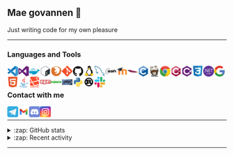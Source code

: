 ## Mae govannen :wave:

Just writing code for my own pleasure

---

### Languages and Tools

<a href="https://code.visualstudio.com/">
  <img align="left" alt="vscode" width="25px" src="https://raw.githubusercontent.com/devicons/devicon/master/icons/vscode/vscode-original.svg"/>
</a>
<a href="https://visualstudio.microsoft.com/">
  <img align="left" alt="visualstudio" width="25px" src="https://raw.githubusercontent.com/devicons/devicon/master/icons/visualstudio/visualstudio-plain.svg"/>
</a>
<a href="https://www.docker.com/">
  <img align="left" alt="docker" width="25px" src="https://raw.githubusercontent.com/devicons/devicon/master/icons/docker/docker-plain.svg"/>
</a>
<a href="https://www.gnu.org/software/bash/">
  <img align="left" alt="bash" width="25px" src="https://raw.githubusercontent.com/devicons/devicon/master/icons/bash/bash-original.svg"/>
</a>
<a href="https://www.mozilla.org/en-US/firefox/new/">
  <img align="left" alt="firefox" width="25px" src="https://raw.githubusercontent.com/devicons/devicon/master/icons/firefox/firefox-plain.svg"/>
</a>
<a href="https://git-scm.com/">
  <img align="left" alt="git" width="25px" src="https://raw.githubusercontent.com/devicons/devicon/master/icons/git/git-original.svg"/>
</a>
<a href="https://github.com/">
  <img align="left" alt="github" width="25px" src="https://raw.githubusercontent.com/devicons/devicon/master/icons/github/github-original.svg"/>
</a>
<a href="https://www.linux.org/">
  <img align="left" alt="linux" width="25px" src="https://raw.githubusercontent.com/devicons/devicon/master/icons/linux/linux-original.svg"/>
</a>
<a href="https://www.mysql.com/">
  <img align="left" alt="mysql" width="25px" src="https://raw.githubusercontent.com/devicons/devicon/master/icons/mysql/mysql-plain.svg"/>
</a>
<a href="https://www.openssh.com/">
  <img align="left" alt="ssh" width="25px" src="https://raw.githubusercontent.com/devicons/devicon/master/icons/ssh/ssh-original-wordmark.svg"/>
</a>
<a href="https://moodle.org/">
  <img align="left" alt="moodle" width="25px" src="https://raw.githubusercontent.com/devicons/devicon/master/icons/moodle/moodle-original.svg"/>
</a>
<a href="https://httpd.apache.org/">
  <img align="left" alt="apache" width="25px" src="https://raw.githubusercontent.com/devicons/devicon/master/icons/apache/apache-original.svg"/>
</a>
<a href="https://en.cppreference.com/w/c/language">
  <img align="left" alt="c" width="25px" src="https://raw.githubusercontent.com/devicons/devicon/master/icons/c/c-original.svg"/>
</a>
<a href="https://getcomposer.org/">
  <img align="left" alt="composer" width="25px" src="https://raw.githubusercontent.com/devicons/devicon/master/icons/composer/composer-original.svg"/>
</a>
<a href="https://www.google.com/chrome/">
  <img align="left" alt="chrome" width="25px" src="https://raw.githubusercontent.com/devicons/devicon/master/icons/chrome/chrome-original.svg"/>
</a>
<a href="https://en.cppreference.com/w/cpp/language">
  <img align="left" alt="cpp" width="25px" src="https://raw.githubusercontent.com/devicons/devicon/master/icons/cplusplus/cplusplus-original.svg"/>
</a>
<a href="https://docs.microsoft.com/en-us/dotnet/csharp/">
  <img align="left" alt="csharp" width="25px" src="https://raw.githubusercontent.com/devicons/devicon/master/icons/csharp/csharp-plain.svg"/>
</a>
<a href="https://www.w3.org/Style/CSS/current-work.en.html">
  <img align="left" alt="css3" width="25px" src="https://raw.githubusercontent.com/devicons/devicon/master/icons/css3/css3-original.svg"/>
</a>
<a href="https://dotnet.microsoft.com/download">
  <img align="left" alt="dotnet" width="25px" src="https://raw.githubusercontent.com/devicons/devicon/master/icons/dotnetcore/dotnetcore-original.svg"/>
</a>
<a href="https://www.google.com/">
  <img align="left" alt="google" width="25px" src="https://raw.githubusercontent.com/devicons/devicon/master/icons/google/google-original.svg"/>
</a>
<a href="https://html.spec.whatwg.org/">
  <img align="left" alt="html5" width="25px" src="https://raw.githubusercontent.com/devicons/devicon/master/icons/html5/html5-original.svg"/>
</a>
<a href="https://www.java.com/">
  <img align="left" alt="java" width="25px" src="https://raw.githubusercontent.com/devicons/devicon/master/icons/java/java-original.svg"/>
</a>
<a href="https://laravel.com/">
  <img align="left" alt="laravel" width="25px" src="https://raw.githubusercontent.com/devicons/devicon/master/icons/laravel/laravel-plain-wordmark.svg"/>
</a>
<a href="https://www.npmjs.com/">
  <img align="left" alt="npm" width="25px" src="https://raw.githubusercontent.com/devicons/devicon/master/icons/npm/npm-original-wordmark.svg"/>
</a>
<a href="https://www.nginx.com/">
  <img align="left" alt="nginx" width="25px" src="https://raw.githubusercontent.com/devicons/devicon/master/icons/nginx/nginx-original.svg"/>
</a>
<a href="https://www.php.net/">
  <img align="left" alt="php" width="25px" src="https://raw.githubusercontent.com/devicons/devicon/master/icons/php/php-original.svg"/>
</a>
<a href="https://www.python.org/">
  <img align="left" alt="python" width="25px" src="https://raw.githubusercontent.com/devicons/devicon/master/icons/python/python-original.svg"/>
</a>
<a href="https://www.rust-lang.org/">
  <img align="left" alt="rust" width="25px" src="https://raw.githubusercontent.com/devicons/devicon/master/icons/rust/rust-plain.svg"/>
</a>
<a href="https://slack.com/">
  <img align="left" alt="slack" width="25px" src="https://raw.githubusercontent.com/devicons/devicon/master/icons/slack/slack-original.svg"/>
</a>

<br/>&nbsp;

### Contact with me

[<img align="left" alt="Telegram" width="25px" src="https://raw.githubusercontent.com/edent/SuperTinyIcons/master/images/svg/telegram.svg"/>][telegram]
[<img align="left" alt="GMail" width="25px" src="https://raw.githubusercontent.com/edent/SuperTinyIcons/master/images/svg/gmail.svg"/>][gmail]
[<img align="left" alt="Discord" width="25px" src="https://raw.githubusercontent.com/edent/SuperTinyIcons/master/images/svg/discord.svg"/>][discord]
[<img align="left" alt="Instagram" width="25px" src="https://raw.githubusercontent.com/edent/SuperTinyIcons/master/images/svg/instagram.svg"/>][instagram]

<br/>

---

<details>
  <summary>:zap: GitHub stats</summary>

  ![GitHub stats](https://github-readme-stats.vercel.app/api?username=andinoriel&theme=material-palenight&hide_border=true&count_private=true&show_icons=true)

  ![Top Langs](https://github-readme-stats.vercel.app/api/top-langs/?username=andinoriel&theme=material-palenight&hide_border=true&layout=compact)
</details>

<details>
  <summary>:zap: Recent activity</summary>

  <!--RECENT_ACTIVITY:start-->
1. ⭐ Starred [Readme-Workflows/recent-activity](https://github.com/Readme-Workflows/recent-activity)
2. ⭐ Starred [jamesgeorge007/github-activity-readme](https://github.com/jamesgeorge007/github-activity-readme)
3. ⭐ Starred [anuraghazra/github-readme-stats](https://github.com/anuraghazra/github-readme-stats)
4. ⭐ Starred [Vemestael/stepik](https://github.com/Vemestael/stepik)
5. ⭐ Starred [intusmortius/file-storage](https://github.com/intusmortius/file-storage)
<!--RECENT_ACTIVITY:end-->

  <!--RECENT_ACTIVITY:last_update-->
Last Updated: Tuesday, August 10th, 2021, 12:06:25 PM
<!--RECENT_ACTIVITY:last_update_end-->

</details>

---

[telegram]: https://t.me/andinoriel
[gmail]: mailto:simonnikolaj20@gmail.com
[discord]: https://discordapp.com/users/524889744061104128/
[instagram]: https://instagram.com/andinoriel

<!--
  **andinoriel/andinoriel** is a ✨ _special_ ✨ repository because its `README.md`
  (this file) appears on your GitHub profile.
-->
